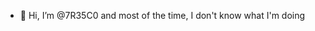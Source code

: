 - 👋 Hi, I’m @7R35C0 and most of the time, I don't know what I'm doing

<!---
7R35C0/7R35C0 is a ✨ special ✨ repository because its `README.md` (this file) appears on your GitHub profile.
You can click the Preview link to take a look at your changes.
--->

